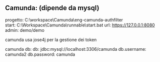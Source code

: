 Camunda: (dipende da mysql)
---

progetto: C:\workspace\Camunda\eng-camunda-authfilter  
start: C:\Workspace\Camunda\runnable\start.bat
url: https://127.0.0.1:8080
admin: demo/demo

camunda usa jose4j per la gestione dei token


camunda db:
db: jdbc:mysql://localhost:3306/camunda
db.username: camunda2
db.password: camunda
